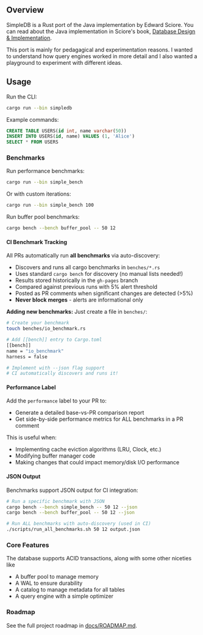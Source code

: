 ## Overview
SimpleDB is a Rust port of the Java implementation by Edward Sciore. You can read about the Java implementation in Sciore's book, [Database Design & Implementation](https://link.springer.com/book/10.1007/978-3-030-33836-7).

This port is mainly for pedagagical and experimentation reasons. I wanted to understand how query engines worked in more detail and I also wanted a playground to experiment with different ideas.

## Usage

Run the CLI:
```bash
cargo run --bin simpledb
```

Example commands:
```sql
CREATE TABLE USERS(id int, name varchar(50))
INSERT INTO USERS(id, name) VALUES (1, 'Alice')
SELECT * FROM USERS
```

### Benchmarks

Run performance benchmarks:
```bash
cargo run --bin simple_bench
```

Or with custom iterations:
```bash
cargo run --bin simple_bench 100
```

Run buffer pool benchmarks:
```bash
cargo bench --bench buffer_pool -- 50 12
```

#### CI Benchmark Tracking

All PRs automatically run **all benchmarks** via auto-discovery:
- Discovers and runs all cargo benchmarks in `benches/*.rs`
- Uses standard `cargo bench` for discovery (no manual lists needed!)
- Results stored historically in the `gh-pages` branch
- Compared against previous runs with 5% alert threshold
- Posted as PR comments when significant changes are detected (>5%)
- **Never block merges** - alerts are informational only

**Adding new benchmarks:** Just create a file in `benches/`:
```bash
# Create your benchmark
touch benches/io_benchmark.rs

# Add [[bench]] entry to Cargo.toml
[[bench]]
name = "io_benchmark"
harness = false

# Implement with --json flag support
# CI automatically discovers and runs it!
```

#### Performance Label

Add the `performance` label to your PR to:
- Generate a detailed base-vs-PR comparison report
- Get side-by-side performance metrics for ALL benchmarks in a PR comment

This is useful when:
- Implementing cache eviction algorithms (LRU, Clock, etc.)
- Modifying buffer manager code
- Making changes that could impact memory/disk I/O performance

#### JSON Output

Benchmarks support JSON output for CI integration:
```bash
# Run a specific benchmark with JSON
cargo bench --bench simple_bench -- 50 12 --json
cargo bench --bench buffer_pool -- 50 12 --json

# Run ALL benchmarks with auto-discovery (used in CI)
./scripts/run_all_benchmarks.sh 50 12 output.json
```

### Core Features

The database supports ACID transactions, along with some other niceties like 
* A buffer pool to manage memory
* A WAL to ensure durability
* A catalog to manage metadata for all tables
* A query engine with a simple optimizer

### Roadmap

See the full project roadmap in [docs/ROADMAP.md](docs/ROADMAP.md).